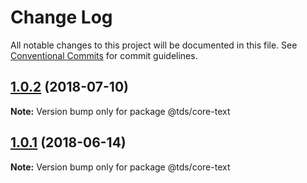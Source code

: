 # Change Log

All notable changes to this project will be documented in this file.
See [Conventional Commits](https://conventionalcommits.org) for commit guidelines.

<a name="1.0.2"></a>

## [1.0.2](https://github.com/telusdigital/tds/compare/@tds/core-text@1.0.1...@tds/core-text@1.0.2) (2018-07-10)

**Note:** Version bump only for package @tds/core-text

<a name="1.0.1"></a>

## [1.0.1](https://github.com/telusdigital/tds/compare/@tds/core-text@1.0.0...@tds/core-text@1.0.1) (2018-06-14)

**Note:** Version bump only for package @tds/core-text
